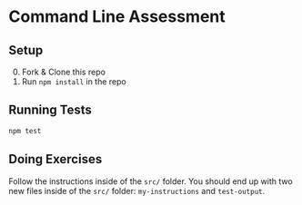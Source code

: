 # Command Line Assessment

## Setup

0. Fork & Clone this repo
0. Run `npm install` in the repo

## Running Tests

```sh
npm test
```

## Doing Exercises

Follow the instructions inside of the `src/` folder. You should end up with two new files inside of the `src/` folder: `my-instructions` and `test-output`.
